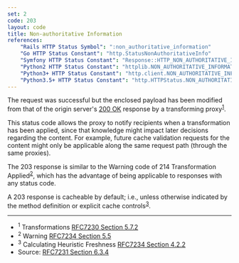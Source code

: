 ```yaml
---
set: 2
code: 203
layout: code
title: Non-authoritative Information
references:
    "Rails HTTP Status Symbol": ":non_authoritative_information"
    "Go HTTP Status Constant": "http.StatusNonAuthoritativeInfo"
    "Symfony HTTP Status Constant": "Response::HTTP_NON_AUTHORITATIVE_INFORMATION"
    "Python2 HTTP Status Constant": "httplib.NON_AUTHORITATIVE_INFORMATION"
    "Python3+ HTTP Status Constant": "http.client.NON_AUTHORITATIVE_INFORMATION"
    "Python3.5+ HTTP Status Constant": "http.HTTPStatus.NON_AUTHORITATIVE_INFORMATION"
---
```


The request was successful but the enclosed payload has been modified
from that of the origin server's [200 OK]({{site.baseurl}}/200) response by a
transforming proxy<sup>[1](#ref-1)</sup>.

This status code allows the proxy to notify recipients when a
transformation has been applied, since that knowledge might impact later
decisions regarding the content. For example, future cache validation
requests for the content might only be applicable along the same request
path (through the same proxies).

The 203 response is similar to the Warning code of 214 Transformation
Applied<sup>[2](#ref-2)</sup>, which has the advantage of being
applicable to responses with any status code.

A 203 response is cacheable by default; i.e., unless otherwise indicated
by the method definition or explicit cache
controls<sup>[3](#ref-3)</sup>.

---

* <span id="ref-1"><sup>1</sup> Transformations
[RFC7230 Section 5.7.2][2]</span>
* <span id="ref-2"><sup>2</sup> Warning [RFC7234 Section 5.5][3]</span>
* <span id="ref-3"><sup>3</sup> Calculating Heuristic Freshness
[RFC7234 Section 4.2.2][4]</span>
* Source: [RFC7231 Section 6.3.4][1]

[1]: <http://tools.ietf.org/html/rfc7231#section-6.3.4>
[2]: <http://tools.ietf.org/html/rfc7230#section-5.7.2>
[3]: <http://tools.ietf.org/html/rfc7234#section-5.5>
[4]: <http://tools.ietf.org/html/rfc7234#section-4.2.2>
